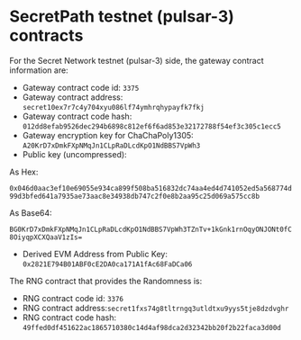 # SecretPath testnet (pulsar-3) contracts

For the Secret Network testnet (pulsar-3) side, the gateway contract information are:

* Gateway contract code id: `3375`
* Gateway contract address: `secret10ex7r7c4y704xyu086lf74ymhrqhypayfk7fkj`
* Gateway contract code hash: `012dd8efab9526dec294b6898c812ef6f6ad853e32172788f54ef3c305c1ecc5`
* Gateway encryption key for ChaChaPoly1305: `A20KrD7xDmkFXpNMqJn1CLpRaDLcdKpO1NdBBS7VpWh3`
* Public key (uncompressed):&#x20;

&#x20;      As Hex:  &#x20;

`0x046d0aac3ef10e69055e934ca899f508ba516832dc74aa4ed4d741052ed5a568774d99d3bfed641a7935ae73aac8e34938db747c2f0e8b2aa95c25d069a575cc8b`

&#x20;     As Base64:

`BG0KrD7xDmkFXpNMqJn1CLpRaDLcdKpO1NdBBS7VpWh3TZnTv+1kGnk1rnOqyONJONt0fC8OiyqpXCXQaaV1zIs=`

* Derived EVM Address from Public Key: `0x2821E794B01ABF0cE2DA0ca171A1fAc68FaDCa06`

The RNG contract that provides the Randomness is:

* RNG contract code id: `3376`
* RNG contract address:`secret1fxs74g8tltrngq3utldtxu9yys5tje8dzdvghr`
* RNG contract code hash: `49ffed0df451622ac1865710380c14d4af98dca2d32342bb20f2b22faca3d00d`
